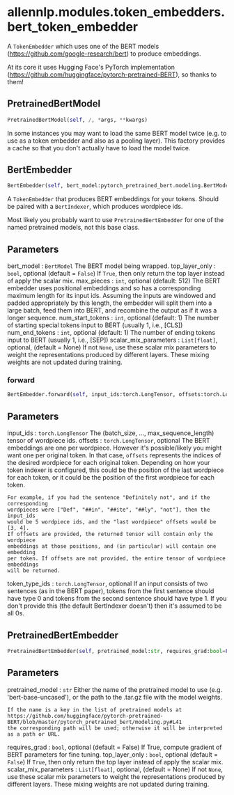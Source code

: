 # allennlp.modules.token_embedders.bert_token_embedder

A ``TokenEmbedder`` which uses one of the BERT models
(https://github.com/google-research/bert)
to produce embeddings.

At its core it uses Hugging Face's PyTorch implementation
(https://github.com/huggingface/pytorch-pretrained-BERT),
so thanks to them!

## PretrainedBertModel
```python
PretrainedBertModel(self, /, *args, **kwargs)
```

In some instances you may want to load the same BERT model twice
(e.g. to use as a token embedder and also as a pooling layer).
This factory provides a cache so that you don't actually have to load the model twice.

## BertEmbedder
```python
BertEmbedder(self, bert_model:pytorch_pretrained_bert.modeling.BertModel, top_layer_only:bool=False, max_pieces:int=512, num_start_tokens:int=1, num_end_tokens:int=1, scalar_mix_parameters:List[float]=None) -> None
```

A ``TokenEmbedder`` that produces BERT embeddings for your tokens.
Should be paired with a ``BertIndexer``, which produces wordpiece ids.

Most likely you probably want to use ``PretrainedBertEmbedder``
for one of the named pretrained models, not this base class.

Parameters
----------
bert_model : ``BertModel``
    The BERT model being wrapped.
top_layer_only : ``bool``, optional (default = ``False``)
    If ``True``, then only return the top layer instead of apply the scalar mix.
max_pieces : ``int``, optional (default: 512)
    The BERT embedder uses positional embeddings and so has a corresponding
    maximum length for its input ids. Assuming the inputs are windowed
    and padded appropriately by this length, the embedder will split them into a
    large batch, feed them into BERT, and recombine the output as if it was a
    longer sequence.
num_start_tokens : ``int``, optional (default: 1)
    The number of starting special tokens input to BERT (usually 1, i.e., [CLS])
num_end_tokens : ``int``, optional (default: 1)
    The number of ending tokens input to BERT (usually 1, i.e., [SEP])
scalar_mix_parameters : ``List[float]``, optional, (default = None)
    If not ``None``, use these scalar mix parameters to weight the representations
    produced by different layers. These mixing weights are not updated during
    training.

### forward
```python
BertEmbedder.forward(self, input_ids:torch.LongTensor, offsets:torch.LongTensor=None, token_type_ids:torch.LongTensor=None) -> torch.Tensor
```

Parameters
----------
input_ids : ``torch.LongTensor``
    The (batch_size, ..., max_sequence_length) tensor of wordpiece ids.
offsets : ``torch.LongTensor``, optional
    The BERT embeddings are one per wordpiece. However it's possible/likely
    you might want one per original token. In that case, ``offsets``
    represents the indices of the desired wordpiece for each original token.
    Depending on how your token indexer is configured, this could be the
    position of the last wordpiece for each token, or it could be the position
    of the first wordpiece for each token.

    For example, if you had the sentence "Definitely not", and if the corresponding
    wordpieces were ["Def", "##in", "##ite", "##ly", "not"], then the input_ids
    would be 5 wordpiece ids, and the "last wordpiece" offsets would be [3, 4].
    If offsets are provided, the returned tensor will contain only the wordpiece
    embeddings at those positions, and (in particular) will contain one embedding
    per token. If offsets are not provided, the entire tensor of wordpiece embeddings
    will be returned.
token_type_ids : ``torch.LongTensor``, optional
    If an input consists of two sentences (as in the BERT paper),
    tokens from the first sentence should have type 0 and tokens from
    the second sentence should have type 1.  If you don't provide this
    (the default BertIndexer doesn't) then it's assumed to be all 0s.

## PretrainedBertEmbedder
```python
PretrainedBertEmbedder(self, pretrained_model:str, requires_grad:bool=False, top_layer_only:bool=False, scalar_mix_parameters:List[float]=None) -> None
```

Parameters
----------
pretrained_model : ``str``
    Either the name of the pretrained model to use (e.g. 'bert-base-uncased'),
    or the path to the .tar.gz file with the model weights.

    If the name is a key in the list of pretrained models at
    https://github.com/huggingface/pytorch-pretrained-BERT/blob/master/pytorch_pretrained_bert/modeling.py#L41
    the corresponding path will be used; otherwise it will be interpreted as a path or URL.
requires_grad : ``bool``, optional (default = False)
    If True, compute gradient of BERT parameters for fine tuning.
top_layer_only : ``bool``, optional (default = ``False``)
    If ``True``, then only return the top layer instead of apply the scalar mix.
scalar_mix_parameters : ``List[float]``, optional, (default = None)
    If not ``None``, use these scalar mix parameters to weight the representations
    produced by different layers. These mixing weights are not updated during
    training.


